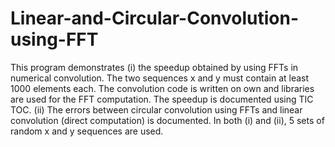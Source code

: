 # Linear-and-Circular-Convolution-using-FFT
 This program demonstrates (i) the speedup obtained by using FFTs in numerical convolution. The two sequences x and y must contain at least 1000 elements each. The convolution code is written on own and libraries are used for the FFT computation. The speedup is documented using TIC TOC. (ii) The errors between circular convolution using FFTs and linear convolution (direct computation) is documented. In both (i) and (ii), 5 sets of random x and y sequences are used.
